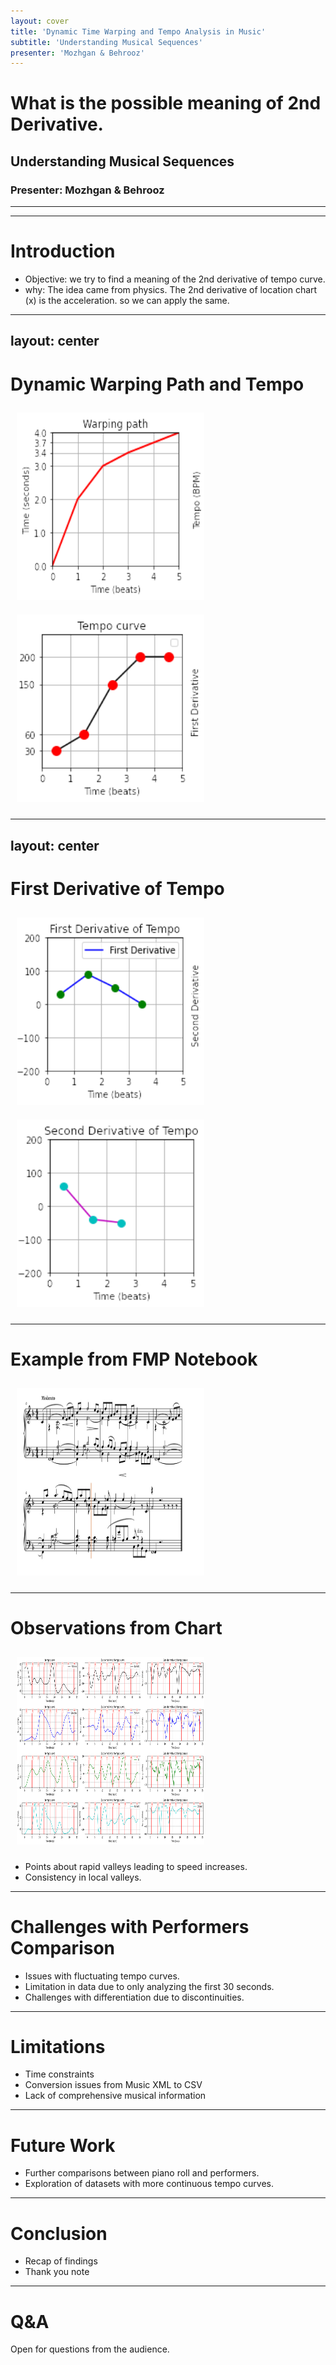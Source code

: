 ```yaml
---
layout: cover
title: 'Dynamic Time Warping and Tempo Analysis in Music'
subtitle: 'Understanding Musical Sequences'
presenter: 'Mozhgan & Behrooz'
---
```


# What is the possible meaning of 2nd Derivative.
## Understanding Musical Sequences
### Presenter: Mozhgan & Behrooz
---

<toc></toc>

---

# Introduction

<v-clicks>

- Objective: we try to find a meaning of the 2nd derivative of tempo curve. 

- why: The idea came from physics. The 2nd derivative of location chart (x) is the acceleration. so we can apply the same.  
</v-clicks>


---
layout: center
---
# Dynamic Warping Path and Tempo

<style>
    img{
        background: #fff;
        width:300px;
        display: inline;
        height: 300px;
        margin:10px;
    }
    p{
        display:inline;
    }
    </style>


![DTW Path](./imgs/dtw.png)

![Tempo Graph](./imgs/tempo.png)



---
layout: center
---

<style>
    img{
        background: #fff;
        width:300px;
        display: inline;
        height: 300px;
        margin:10px;
    }
    p{
        display:inline;
    }
    </style>

# First Derivative of Tempo


![First Derivative](./imgs/first-derivative-graph.png)

![2nd Derivative](./imgs/output.png)

---

# Example from FMP Notebook

![Piano Roll](./imgs/piano-role.jpg)


---

# Observations from Chart

![Detailed Chart](./imgs/chart-human-vs-roll.png)

- Points about rapid valleys leading to speed increases.
- Consistency in local valleys.

---

# Challenges with Performers Comparison

- Issues with fluctuating tempo curves.
- Limitation in data due to only analyzing the first 30 seconds.
- Challenges with differentiation due to discontinuities.

---

# Limitations

- Time constraints
- Conversion issues from Music XML to CSV
- Lack of comprehensive musical information

---

# Future Work

- Further comparisons between piano roll and performers.
- Exploration of datasets with more continuous tempo curves.

---

# Conclusion

- Recap of findings
- Thank you note

---

# Q&A

Open for questions from the audience.
